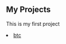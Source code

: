 <h2>My Projects</h2>

This is my first project
<li><a href="https://github.com/btcPresentation/btc.git" target="_blank">btc</a>
